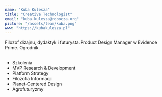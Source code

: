 ```yaml
---
name: "Kuba Kulesza"
title: "Creative Technologist"
email: "kuba.kulesza@robocza.org"
picture: "/assets/team/kuba.png"
www: "https://kubakulesza.pl"
---
```

Filozof dizajnu, dydaktyk i futurysta. Product Design Manager w Evidence Prime. Ogrodnik.
<br>
<br>
- Szkolenia
- MVP Research & Development
- Platform Strategy
- Filozofia Informacji
- Planet-Centered Design
- Agrofuturyzmy
